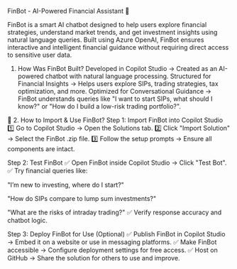 FinBot - AI-Powered Financial Assistant 💸

FinBot is a smart AI chatbot designed to help users explore financial strategies, understand market trends, and get investment insights using natural language queries. Built using Azure OpenAI, FinBot ensures interactive and intelligent financial guidance without requiring direct access to sensitive user data.

 1. How Was FinBot Built?
Developed in Copilot Studio → Created as an AI-powered chatbot with natural language processing.
Structured for Financial Insights → Helps users explore SIPs, trading strategies, tax optimization, and more.
Optimized for Conversational Guidance → FinBot understands queries like "I want to start SIPs, what should I know?" or "How do I build a low-risk trading portfolio?".

🔹 2. How to Import & Use FinBot?
Step 1: Import FinBot into Copilot Studio
1️⃣ Go to Copilot Studio → Open the Solutions tab. 
2️⃣ Click "Import Solution" → Select the FinBot .zip file. 
3️⃣ Follow the setup prompts → Ensure all components are intact.

Step 2: Test FinBot
✅ Open FinBot inside Copilot Studio → Click "Test Bot". 
✅ Try financial queries like:

"I’m new to investing, where do I start?"

"How do SIPs compare to lump sum investments?"

"What are the risks of intraday trading?" ✅ Verify response accuracy and chatbot logic.

Step 3: Deploy FinBot for Use (Optional)
✅ Publish FinBot in Copilot Studio → Embed it on a website or use in messaging platforms. 
✅ Make FinBot accessible → Configure deployment settings for free access. 
✅ Host on GitHub → Share the solution for others to use and improve.


